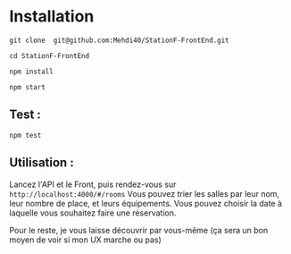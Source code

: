 # Installation

`git clone  git@github.com:Mehdi40/StationF-FrontEnd.git`

`cd StationF-FrontEnd`

`npm install`

`npm start`

## Test :
`npm test`

## Utilisation :

Lancez l'API et le Front, puis rendez-vous sur `http://localhost:4000/#/rooms`
Vous pouvez trier les salles par leur nom, leur nombre de place, et leurs équipements.
Vous pouvez choisir la date à laquelle vous souhaitez faire une réservation.

Pour le reste, je vous laisse découvrir par vous-même (ça sera un bon moyen de voir si mon UX marche ou pas)
